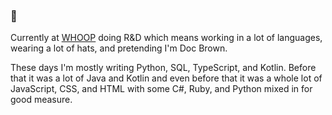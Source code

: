 ### 🚀

Currently at [WHOOP](https://github.com/WhoopInc) doing R&D which means working in a lot of languages, wearing a lot of hats, and pretending I'm Doc Brown.

These days I'm mostly writing Python, SQL, TypeScript, and Kotlin. Before that it was a lot of Java and Kotlin and even before that it was a whole lot of JavaScript, CSS, and HTML with some C#, Ruby, and Python mixed in for good measure.
